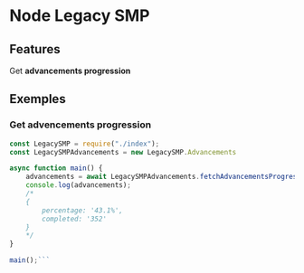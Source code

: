 # Node Legacy SMP

## Features

Get **advancements progression**

## Exemples

### Get advencements progression

```js
const LegacySMP = require("./index");
const LegacySMPAdvancements = new LegacySMP.Advancements

async function main() {
    advancements = await LegacySMPAdvancements.fetchAdvancementsProgression(); // Fetch advancements progression
    console.log(advancements);
    /*
    {
        percentage: '43.1%',
        completed: '352'
    }
    */
}

main();```